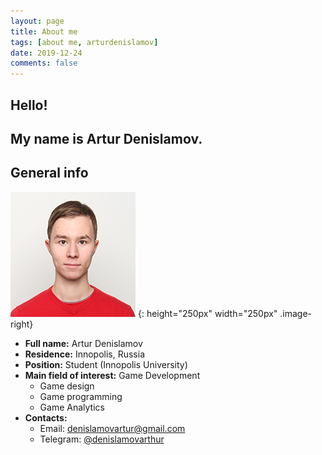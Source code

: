```yaml
---
layout: page
title: About me
tags: [about me, arturdenislamov]
date: 2019-12-24
comments: false
---
```


## Hello! 
## My name is Artur Denislamov. 
## General info

![Photo](/assets/img/photo.png)
{: height="250px" width="250px" .image-right}


* **Full name:** Artur Denislamov
* **Residence:** Innopolis, Russia
* **Position:** Student (Innopolis University)
* **Main field of interest:** Game Development
    * Game design
    * Game programming
    * Game Analytics
* **Contacts:**
    * Email: denislamovartur@gmail.com
    * Telegram: [@denislamovarthur](https://t.me/denislamovarthur)
